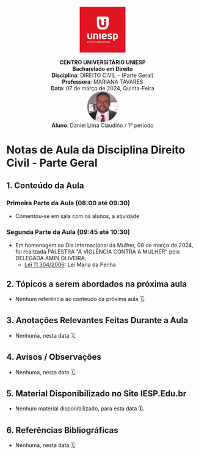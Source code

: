 <div align="center">

<p align="center"><img height="120" src="../../../figuras/LOGO_UNIESP.png"> </p>

<p align="center"><b>CENTRO UNIVERSITÁRIO UNIESP</b><br>
<b>Bacharelado em Direito</b><br>
<b>Disciplina</b>: DIREITO CIVIL - (Parte Geral)<br>
<b>Professora</b>: MARIANA TAVARES<br>
<b>Data</b>: 07 de março de 2024, Quinta-Feira<br>
<img align="center" src="../../../figuras/FOTO_PERFIL_DANIEL_CLAUDINO_2023.png" width="80"><br>
<b>Aluno</b>: Daniel Lima Claudino / 1º período<br>
 </p>
</div>

# Notas de Aula da Disciplina Direito Civil - Parte Geral

## 1. Conteúdo da Aula

### Primeira Parte da Aula (08:00 até 09:30)

- Comentou-se em sala com os alunos, a atividade [](../trabalhos-e-atividades/entrega-em-2024-03-07/atividade-resenha-critica-a-luz-dudh.md)

### Segunda Parte da Aula (09:45 até 10:30)

- Em homenagem ao Dia Internacional da Mulher, 08 de março de 2024, foi realizada PALESTRA "A VIOLÊNCIA CONTRA A MULHER" pela DELEGADA AMIN OLIVEIRA;
  - [Lei 11.304/2006](http://www.planalto.gov.br/ccivil_03/_ato2011-2014/2011/lei/l12527.htm): Lei Maria da Penha

## 2. Tópicos a serem abordados na próxima aula

- Nenhum referência ao conteúdo da próxima aula 🗓.

## 3. Anotações Relevantes Feitas Durante a Aula

- Nenhuma, nesta data 🗓.

## 4. Avisos / Observações

- Nenhuma, nesta data 🗓.

## 5. Material Disponibilizado no Site IESP.Edu.br

- Nenhum material disponibilizado, para esta data 🗓.

## 6. Referências Bibliográficas

[^BRASIL-2006]: BRASIL. Lei nº 11.304, de 7 de agosto de 2006. Cria mecanismos para coibir a violência doméstica e familiar contra a mulher, nos termos do § 8º do art. 226 da Constituição Federal, da Convenção sobre a eliminação de Todas as Formas de Discriminação contra as Mulheres e da Convenção Interamericana para Prevenir, Punir e Erradicar a Violência contra a Mulher e dá outras providências. Brasília, DF: Presidência da República, 2006. **Disponível em**: http://www.planalto.gov.br/ccivil_03/_ato2004-2006/2006/lei/l11340.htm **Acesso em**: 07 mar. 2024.

- Nenhuma, nesta data 🗓.
